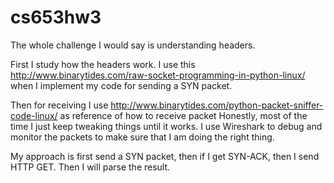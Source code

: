 # cs653hw3

The whole challenge I would say is understanding headers.

First I study how the headers work. I use this
http://www.binarytides.com/raw-socket-programming-in-python-linux/
when I implement my code for sending a SYN packet.

Then for receiving I use http://www.binarytides.com/python-packet-sniffer-code-linux/ as reference of how to receive packet
Honestly, most of the time I just keep tweaking things until it works. I use Wireshark to debug and monitor the packets to make sure that I am doing the right thing.

My approach is first send a SYN packet, then if I get SYN-ACK, then I send HTTP GET. Then I will parse the result.
